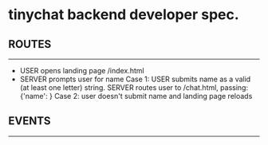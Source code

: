 # tinychat backend developer spec.

## ROUTES
------
* USER opens landing page /index.html
* SERVER prompts user for name
    Case 1: USER submits name as a valid (at least one letter) string.
            SERVER routes user to /chat.html, passing: 
                {'name': <string>}
    Case 2: user doesn't submit name and landing page reloads

## EVENTS
------